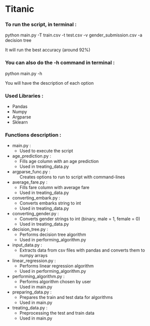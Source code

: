 # Titanic


<h3> To run the script, in terminal : </h3>

<p> python main.py -T train.csv -t test.csv -v gender_submission.csv -a decision tree </p>

<p> It will run the best accuracy (around 92%) </p>



<h3> You can also do the -h command in terminal : </h3>

<p> python main.py -h </p>

<p> You will have the description of each option </p>

<h3> Used Libraries : </h3>
<ul>
<li> Pandas </li>
<li> Numpy </li>
<li> Argparse </li>
<li> Sklearn </li>
</ul>

<h3> Functions description : </h3>
<ul>
	<li> 
		main.py :
		<ul>
		<li> Used to execute the script </li>
		</ul>
	</li>
	<li> 
		age_prediction.py : 
		<ul>
		<li> Fills age column with an age prediction </li>
		<li> Used in treating_data.py </li>
		</ul>
	</li>
	<li> 
		argparse_func.py : 
		<ul>
		 Creates options to run to script with command-lines </li>
		</ul>
	</li>
	<li> 
		average_fare.py : 
		<ul>
		<li> Fills fare column with average fare </li> 
        	<li> Used in treating_data.py </li> 
		</ul>
	</li>
	<li> 
		converting_embark.py : 
		<ul>
		<li> Converts embarks string to int </li> 
        	<li> Used in treating_data.py </li> 
		</ul>
	</li>
	<li> 
		converting_gender.py :
		<ul>
		<li> Converts gender strings to int (binary, male = 1, female = 0) </li> 
		<li> Used in treating_data.py </li> 
		</ul>
	</li>
	<li> 
		decision_tree.py : 
		<ul>
		<li> Performs decision tree algorithm </li> 
        	<li> Used in performing_algorithm.py </li> 
		</ul>
	</li>
	<li> 
		input_data.py : 
		<ul>
		<li> Extracts data from csv files with pandas and converts them to numpy arrays </li> 
		</ul>
	</li>
	<li> 
		linear_regression.py : 
		<ul>
		<li> Performs linear regression algorithm </li> 
        	<li> Used in performing_algorithm.py </li> 
		</ul>
	</li>
	<li> 
		performing_algorithm.py : 
		<ul>
		<li> Performs algorithm chosen by user </li> 
		<li> Used in main.py </li> 
		</ul>
	</li>
	<li> 
		preparing_data.py :
		<ul>
		<li> Prepares the train and test data for algorithms </li> 
		<li> Used in main.py </li> 
		</ul>
	</li>
	<li> 
		treating_data.py : 
		<ul>
		<li> Preprocessing the test and train data </li> 
		<li> Used in main.py </li> 
		</ul>
	</li>
</ul>

